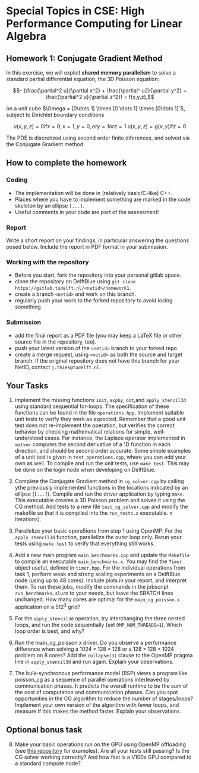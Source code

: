 # Special Topics in CSE: High Performance Computing for Linear Algebra

## Homework 1: Conjugate Gradient Method

In this exercise, we will exploit **shared memory parallelism** to solve
a standard partial differential equation, the 3D Poisson equation:

```math
- (\frac{\partial^2 u}{\partial x^2} + 
\frac{\partial^ u2}{\partial y^2} + 
\frac{\partial^2 u}{\partial z^2})
= f(x,y,z),
```
on a unit cube $\Omega = [0\dots 1] \times [0 \dots 1] \times [0\dots 1]`$, subject to Dirichlet boundary conditions

```math
u(x,y,z)=0 \mathrm{if} x=0, x=1, y=0, \mathrm{or} y=1 \mathrm{or} z=1.
u(x,y,z)=g(x,y) \mathrm{if} z=0
```

The PDE is discretized using second order finite diferences, and solved via the Conjugate Gradient method.

## How to complete the homework

### Coding

- The implementation will be done in (relatively basic/C-like) C++.
- Places where you have to implement something are marked in the code skeleton by an ellipse ``[...]``.
- Useful comments in your code are part of the assessment!

### Report

Write a short report on your findings, in particular answering the questions posed below.
Include the report in PDF format in your submission.

### Working with the repository

- Before you start, fork the repository into your personal gitlab space.
- clone the repository on DelftBlue using ``git clone https://gitlab.tudelft.nl/<netid>/homework1``.
- create a branch ``<netid>`` and work on this branch.
- regularly push your work to the forked repository to avoid losing something

### Submission

- add the final report as a PDF file (you may keep a LaTeX file or other source file in the repository, too).
- push your latest version of the ``<netid>`` branch to your forked repo
- create a merge request, using ``<netid>`` as both the source and target branch. If the original repository
does not have this branch for your NetID, contact ``j.thies@tudelft.nl``.

## Your Tasks

1. implement the missing functions ``init``, ``axpby``, ``dot``,and ``apply_stencil3d`` using standard sequential for-loops.
   The specification of these functions can be found in the file ``operations.hpp``.
   Implement suitable unit tests to verify they work as expected. Remember that a good unit test does not
   re-implement the operation, but verifies the correct behavior by checking mathematical relations for
   simple, well-understood cases. For instance, the Laplace operator implemented in ``matvec`` computes the
   second derivative of a 1D function in each direction, and should be second order accurate.
   Some simple examples of a unit test is given in ``test_operations.cpp``, where you can add your own as well.
   To compile and run the unit tests, use ``make test``. This may be done on the login node when developing on DelftBlue.

2. Complete the Conjugate Gradient method in ``cg_solver.cpp`` by calling ythe previously implemented functions in the
   locations indicated by an ellipse (``[...]``). Compile and run the driver application by typing ``make``. This executable creates a 3D Poisson problem and solves
   it using the CG method. Add tests to a new file ``test_cg_solver.cpp`` and modify the makefile so that it is compiled into the ``run_tests.x`` executable.
   ``n`` iterations).

3. Parallelize your basic opera5ions from step 1 using OpenMP.  For the ``apply_stencil3d`` function, parallelize the outer loop only.
   Rerun your tests using ``make test`` to verify that everything still works.

4. Add a new main program ``main_benchmarks.cpp`` and update the ``Makefile`` to compile an executable ``main_benchmarks.x``.
   You may find the ``Timer`` object useful, defined in ``timer.hpp``.
   For the individual operations from task 1,
   perform weak and strong scaling experiments on a DelftBlue node (using up to 48 cores). Include plots in your report, and interpret them.
   To run these jobs, modify the commands in the jobscript ``run_benchmarks.slurm`` to your needs, but leave the SBATCH lines unchanged.
   How many cores are optimal for the ``main_cg_poisson.x`` application on a $512^3$ grid?

5. For the ``apply_stencil3d`` operation, try interchanging the three nested loops, and run the code sequentially (set ``OMP_NUM_THREADS=1``).
   Which loop order is best, and why? 

6. Run the main_cg_poisson.x driver. Do you observe a performance difference when solving a $`1024 \times 128 \times 128`$ or a $`128 \times 128 \times 1024`$ problem on 8 cores? Add the ``collapse(3)`` clause to the OpenMP pragma line in ``apply_stencil3d`` and run again.
Explain your observations.

7. The bulk-synchronous performance model (BSP) views a program like poisson_cg as a sequence of parallel operations interleaved by communication phases.
It predicts the overall runtime to be the sum of the cost of computation and communication phases. Can you spot opportunities in the CG algorithm to reduce
the number of stages/loops? Implement your own version of the algorithm with fewer loops, and measure if this makes the method faster. Explain your observations.

## Optional bonus task

8. Make your basic operations run on the GPU using OpenMP offloading (see [this repository](https://gitlab.tudelft.nl/dhpc/training/c-examples) for examples).
Are all your tests still passing? Is the CG solver working correctly? And how fast is a V100s GPU compared to a standard compute node?



